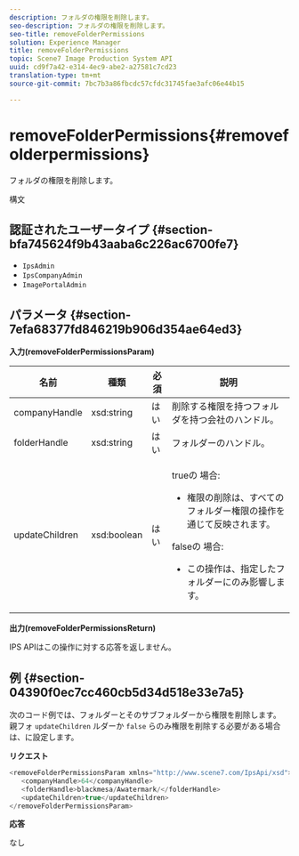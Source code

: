 ```yaml
---
description: フォルダの権限を削除します。
seo-description: フォルダの権限を削除します。
seo-title: removeFolderPermissions
solution: Experience Manager
title: removeFolderPermissions
topic: Scene7 Image Production System API
uuid: cd9f7a42-e314-4ec9-abe2-a27581c7cd23
translation-type: tm+mt
source-git-commit: 7bc7b3a86fbcdc57cfdc31745fae3afc06e44b15

---
```



# removeFolderPermissions{#removefolderpermissions}

フォルダの権限を削除します。

構文

## 認証されたユーザータイプ {#section-bfa745624f9b43aaba6c226ac6700fe7}

* `IpsAdmin`
* `IpsCompanyAdmin`
* `ImagePortalAdmin`

## パラメータ {#section-7efa68377fd846219b906d354ae64ed3}

**入力(removeFolderPermissionsParam)**

<table id="table_15223256C63C4F008BDB1DF6F0AFE6A8"> 
 <thead> 
  <tr> 
   <th colname="col1" class="entry"> 名前 </th> 
   <th colname="col2" class="entry"> 種類 </th> 
   <th colname="col3" class="entry"> 必須 </th> 
   <th colname="col4" class="entry"> 説明 </th> 
  </tr> 
 </thead>
 <tbody> 
  <tr> 
   <td colname="col1"> <span class="codeph"> <span class="varname"> companyHandle</span></span> </td> 
   <td colname="col2"> <span class="codeph"> xsd:string</span> </td> 
   <td colname="col3"> はい </td> 
   <td colname="col4"> 削除する権限を持つフォルダを持つ会社のハンドル。 </td> 
  </tr> 
  <tr> 
   <td colname="col1"> <span class="codeph"> <span class="varname"> folderHandle</span></span> </td> 
   <td colname="col2"> <span class="codeph"> xsd:string</span> </td> 
   <td colname="col3"> はい </td> 
   <td colname="col4"> フォルダーのハンドル。 </td> 
  </tr> 
  <tr> 
   <td colname="col1"> <span class="codeph"> <span class="varname"> updateChildren</span></span> </td> 
   <td colname="col2"> <span class="codeph"> xsd:boolean</span> </td> 
   <td colname="col3"> はい </td> 
   <td colname="col4"> <p>trueの <span class="codeph"> 場合</span>: 
     <ul id="ul_1305D060E0F34A61AA3C827E43F296E6"> 
      <li id="li_AB8705F3CEAD4B8A8F1C28291A6F7EC8">権限の削除は、すべてのフォルダー権限の操作を通じて反映されます。 </li> 
     </ul> </p> <p>falseの <span class="codeph"> 場合</span>: 
     <ul id="ul_19AEE80F1FC84B64AD623E050C12A0CD"> 
      <li id="li_B8B78851004C43DB8CB7958E380AF510">この操作は、指定したフォルダーにのみ影響します。 </li> 
     </ul> </p> </td> 
  </tr> 
 </tbody> 
</table>

**出力(removeFolderPermissionsReturn)**

IPS APIはこの操作に対する応答を返しません。

## 例 {#section-04390f0ec7cc460cb5d34d518e33e7a5}

次のコード例では、フォルダーとそのサブフォルダーから権限を削除します。 親フォ `updateChildren` ルダーか `false` らのみ権限を削除する必要がある場合は、に設定します。

**リクエスト**

```java
<removeFolderPermissionsParam xmlns="http://www.scene7.com/IpsApi/xsd">
   <companyHandle>64</companyHandle>
   <folderHandle>blackmesa/Awatermark/</folderHandle>
   <updateChildren>true</updateChildren>
</removeFolderPermissionsParam>
```

**応答**

なし
